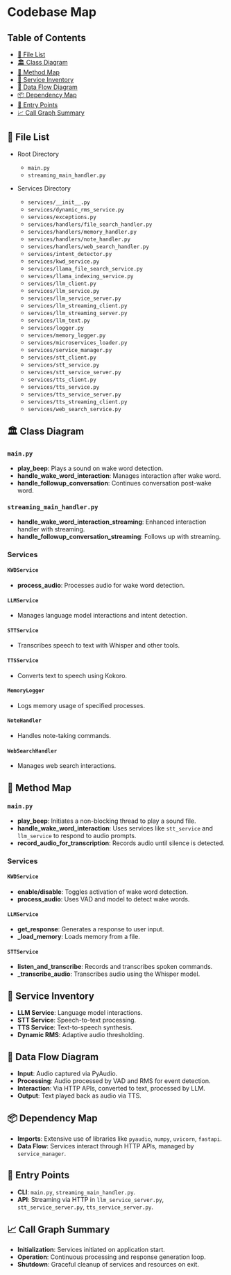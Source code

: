 # Codebase Map

## Table of Contents
- [📁 File List](#-file-list)
- [🏛️ Class Diagram](#🏛️-class-diagram)
- [🔧 Method Map](#🔧-method-map)
- [🧩 Service Inventory](#🧩-service-inventory)
- [🔄 Data Flow Diagram](#🔄-data-flow-diagram)
- [📦 Dependency Map](#📦-dependency-map)
- [🚀 Entry Points](#🚀-entry-points)
- [📈 Call Graph Summary](#📈-call-graph-summary)

## 📁 File List
- Root Directory
  - `main.py`
  - `streaming_main_handler.py`

- Services Directory
  - `services/__init__.py`
  - `services/dynamic_rms_service.py`
  - `services/exceptions.py`
  - `services/handlers/file_search_handler.py`
  - `services/handlers/memory_handler.py`
  - `services/handlers/note_handler.py`
  - `services/handlers/web_search_handler.py`
  - `services/intent_detector.py`
  - `services/kwd_service.py`
  - `services/llama_file_search_service.py`
  - `services/llama_indexing_service.py`
  - `services/llm_client.py`
  - `services/llm_service.py`
  - `services/llm_service_server.py`
  - `services/llm_streaming_client.py`
  - `services/llm_streaming_server.py`
  - `services/llm_text.py`
  - `services/logger.py`
  - `services/memory_logger.py`
  - `services/microservices_loader.py`
  - `services/service_manager.py`
  - `services/stt_client.py`
  - `services/stt_service.py`
  - `services/stt_service_server.py`
  - `services/tts_client.py`
  - `services/tts_service.py`
  - `services/tts_service_server.py`
  - `services/tts_streaming_client.py`
  - `services/web_search_service.py`

## 🏛️ Class Diagram
### `main.py`
- **play_beep**: Plays a sound on wake word detection.
- **handle_wake_word_interaction**: Manages interaction after wake word.
- **handle_followup_conversation**: Continues conversation post-wake word.

### `streaming_main_handler.py`
- **handle_wake_word_interaction_streaming**: Enhanced interaction handler with streaming.
- **handle_followup_conversation_streaming**: Follows up with streaming.
  
### Services
#### `KWDService`
- **process_audio**: Processes audio for wake word detection.

#### `LLMService`
- Manages language model interactions and intent detection.
  
#### `STTService`
- Transcribes speech to text with Whisper and other tools.
  
#### `TTSService`
- Converts text to speech using Kokoro.

#### `MemoryLogger`
- Logs memory usage of specified processes.

#### `NoteHandler`
- Handles note-taking commands.

#### `WebSearchHandler`
- Manages web search interactions.

## 🔧 Method Map
### `main.py`
- **play_beep**: Initiates a non-blocking thread to play a sound file.
- **handle_wake_word_interaction**: Uses services like `stt_service` and `llm_service` to respond to audio prompts.
- **record_audio_for_transcription**: Records audio until silence is detected.

### Services
#### `KWDService`
- **enable/disable**: Toggles activation of wake word detection.
- **process_audio**: Uses VAD and model to detect wake words.

#### `LLMService`
- **get_response**: Generates a response to user input.
- **_load_memory**: Loads memory from a file.
  
#### `STTService`
- **listen_and_transcribe**: Records and transcribes spoken commands.
- **_transcribe_audio**: Transcribes audio using the Whisper model.

## 🧩 Service Inventory
- **LLM Service**: Language model interactions.
- **STT Service**: Speech-to-text processing.
- **TTS Service**: Text-to-speech synthesis.
- **Dynamic RMS**: Adaptive audio thresholding.

## 🔄 Data Flow Diagram
- **Input**: Audio captured via PyAudio.
- **Processing**: Audio processed by VAD and RMS for event detection.
- **Interaction**: Via HTTP APIs, converted to text, processed by LLM.
- **Output**: Text played back as audio via TTS.

## 📦 Dependency Map
- **Imports**: Extensive use of libraries like `pyaudio`, `numpy`, `uvicorn`, `fastapi`.
- **Data Flow**: Services interact through HTTP APIs, managed by `service_manager`.

## 🚀 Entry Points
- **CLI**: `main.py`, `streaming_main_handler.py`.
- **API**: Streaming via HTTP in `llm_service_server.py`, `stt_service_server.py`, `tts_service_server.py`.

## 📈 Call Graph Summary
- **Initialization**: Services initiated on application start.
- **Operation**: Continuous processing and response generation loop.
- **Shutdown**: Graceful cleanup of services and resources on exit.

